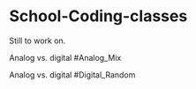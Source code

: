 # School-Coding-classes

<p>Still to work on.</p>

<p>Analog vs. digital #Analog_Mix</p>
<p>Analog vs. digital #Digital_Random</p>
